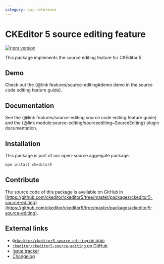 ```yaml
---
category: api-reference
---
```


# CKEditor&nbsp;5 source editing feature

[![npm version](https://badge.fury.io/js/%40ckeditor%2Fckeditor5-source-editing.svg)](https://www.npmjs.com/package/@ckeditor/ckeditor5-source-editing)

This package implements the source editing feature for CKEditor&nbsp;5.

## Demo

Check out the {@link features/source-editing#demo demo in the source code editing feature guide}.

## Documentation

See the {@link features/source-editing source code editing feature guide} and the {@link module:source-editing/sourceediting~SourceEditing} plugin documentation.

## Installation

This package is part of our open-source aggregate package.

```bash
npm install ckeditor5
```

## Contribute

The source code of this package is available on GitHub in [https://github.com/ckeditor/ckeditor5/tree/master/packages/ckeditor5-source-editing](https://github.com/ckeditor/ckeditor5/tree/master/packages/ckeditor5-source-editing).

## External links

* [`@ckeditor/ckeditor5-source-editing` on npm](https://www.npmjs.com/package/@ckeditor/ckeditor5-source-editing)
* [`ckeditor/ckeditor5-source-editing` on GitHub](https://github.com/ckeditor/ckeditor5/tree/master/packages/ckeditor5-source-editing)
* [Issue tracker](https://github.com/ckeditor/ckeditor5/issues)
* [Changelog](https://github.com/ckeditor/ckeditor5/blob/master/CHANGELOG.md)
